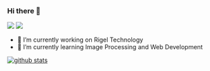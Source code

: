 ### Hi there 👋

[![](https://img.shields.io/badge/linkedin-%230077B5.svg?&style=for-the-badge&logo=linkedin&logoColor=white)](https://www.linkedin.com/in/köksal-kapucuoğlu-664912120/)
[![](https://img.shields.io/badge/Blog-%20-orange)](https://protected-badlands-34586.herokuapp.com/)

- 🔭 I’m currently working on Rigel Technology
- 🌱 I’m currently learning Image Processing and Web Development

[![github stats](https://github-readme-stats.vercel.app/api?username=koksalkapucuoglu&show_icons=true)](https://github.com/anuraghazra/github-readme-stats)

<!--
**koksalkapucuoglu/koksalkapucuoglu** is a ✨ _special_ ✨ repository because its `README.md` (this file) appears on your GitHub profile.

Here are some ideas to get you started:

- 🔭 I’m currently working on ...
- 🌱 I’m currently learning ...
- 👯 I’m looking to collaborate on ...
- 🤔 I’m looking for help with ...
- 💬 Ask me about ...
- 📫 How to reach me: ...
- 😄 Pronouns: ...
- ⚡ Fun fact: ...
-->



